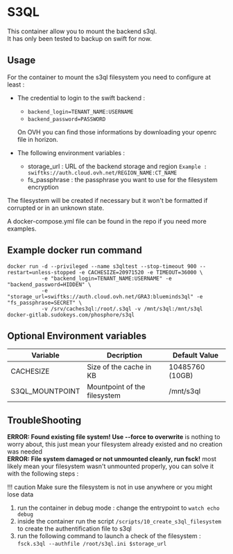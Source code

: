 # S3QL

This container allow you to mount the backend s3ql.<br>
It has only been tested to backup on swift for now.


## Usage

For the container to mount the s3ql filesystem you need to configure at least :
 
* The credential to login to the swift backend :
  * ```backend_login=TENANT_NAME:USERNAME```
  * ```backend_password=PASSWORD```
  
  On OVH you can find those informations by downloading your openrc file in horizon.

* The following environment variables :
  * storage_url : URL of the backend storage and region ```Example : swiftks://auth.cloud.ovh.net/REGION_NAME:CT_NAME```
  * fs_passphrase : the passphrase you want to use for the filesystem encryption



The filesystem will be created if necessary but it won't be formatted if corrupted or in an unknown state.


A docker-compose.yml file can be found in the repo if you need more examples.
## Example docker run command
```
docker run -d --privileged --name s3qltest --stop-timeout 900 --restart=unless-stopped -e CACHESIZE=20971520 -e TIMEOUT=36000 \
           -e "backend_login=TENANT_NAME:USERNAME" -e "backend_password=HIDDEN" \
           -e "storage_url=swiftks://auth.cloud.ovh.net/GRA3:blueminds3ql" -e "fs_passphrase=SECRET" \
           -v /srv/caches3ql:/root/.s3ql -v /mnt/s3ql:/mnt/s3ql docker-gitlab.sudokeys.com/phosphore/s3ql
```

## Optional Environment variables       

Variable | Decription | Default Value
------------ | ------------- | ------------
CACHESIZE | Size of the cache in KB  | 10485760 (10GB)
S3QL_MOUNTPOINT | Mountpoint of the filesystem  | /mnt/s3ql


## TroubleShooting

**ERROR: Found existing file system! Use --force to overwrite** is nothing to worry about, this just mean your filesystem already existed and no creation was needed <br>
**ERROR: File system damaged or not unmounted cleanly, run fsck!** most likely mean your filesystem wasn't unmounted properly, you can solve it with the following steps :


!!! caution
    Make sure the filesystem is not in use anywhere or you might lose data

  1) run the container in debug mode : change the entrypoint to ```watch echo debug```
  2) inside the container run the script ```/scripts/10_create_s3ql_filesystem``` to create the authentification file to s3ql
  3) run the following command to launch a check of the filesystem : ```fsck.s3ql --authfile /root/s3ql.ini $storage_url```

